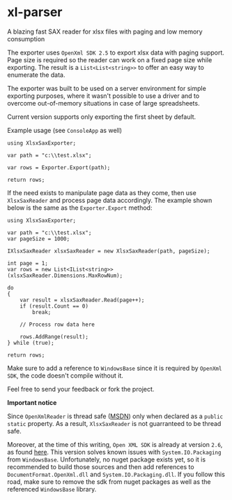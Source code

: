# xl-parser
A blazing fast SAX reader for xlsx files with paging and low memory consumption

The exporter uses `OpenXml SDK 2.5` to export xlsx data with paging support.
Page size is required so the reader can work on a fixed page size while exporting.
The result is a `List<List<string>>` to offer an easy way to enumerate the data.

The exporter was built to be used on a server environment for simple exporting purposes, 
where it wasn't possible to use a driver and to overcome out-of-memory situations in case of large spreadsheets.

Current version supports only exporting the first sheet by default. 

Example usage (see `ConsoleApp` as well)

```
using XlsxSaxExporter;

var path = "c:\\test.xlsx";

var rows = Exporter.Export(path);

return rows;
```

If the need exists to manipulate page data as they come, then use `XlsxSaxReader` and process page data accordingly.
The example shown below is the same as the `Exporter.Export` method:

```
using XlsxSaxExporter;

var path = "c:\\test.xlsx";
var pageSize = 1000;

IXlsxSaxReader xlsxSaxReader = new XlsxSaxReader(path, pageSize);

int page = 1;
var rows = new List<IList<string>>(xlsxSaxReader.Dimensions.MaxRowNum);

do
{
    var result = xlsxSaxReader.Read(page++);
    if (result.Count == 0)
        break;
        
    // Process row data here

    rows.AddRange(result);
} while (true);

return rows;
```

Make sure to add a reference to `WindowsBase` since it is required by `OpenXml SDK`, the code doesn't compile without it.

Feel free to send your feedback or fork the project.

**Important notice**

Since `OpenXmlReader` is thread safe ([MSDN](https://msdn.microsoft.com/en-us/library/documentformat.openxml.openxmlreader(v=office.15).aspx)) only when declared as a `public static` property. As a result, `XlsxSaxReader` is not guarranteed to be thread safe.

Moreover, at the time of this writing, `Open XML SDK` is already at version `2.6`, as found [here](https://github.com/OfficeDev/Open-XML-SDK). This version solves known issues with `System.IO.Packaging` from `WindowsBase`. Unfortunately, no nuget package exists yet, so it is recommended to build those sources and then add references to `DocumentFormat.OpenXml.dll` and `System.IO.Packaging.dll`. If you follow this road, make sure to remove the sdk from nuget packages as well as the referenced `WindowsBase` library.
